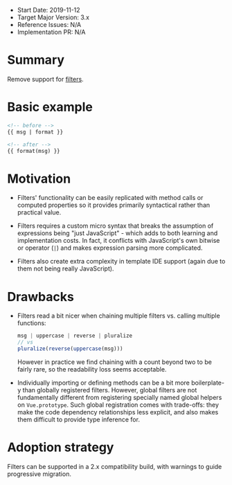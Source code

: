 - Start Date: 2019-11-12
- Target Major Version: 3.x
- Reference Issues: N/A
- Implementation PR: N/A

# Summary

Remove support for [filters](https://vuejs.org/v2/guide/filters.html).

# Basic example

``` html
<!-- before -->
{{ msg | format }}

<!-- after -->
{{ format(msg) }}
```

# Motivation

- Filters' functionality can be easily replicated with method calls or computed properties so it provides primarily syntactical rather than practical value.

- Filters requires a custom micro syntax that breaks the assumption of expressions being "just JavaScript" - which adds to both learning and implementation costs. In fact, it conflicts with JavaScript's own bitwise or operator (`|`) and makes expression parsing more complicated.

- Filters also create extra complexity in template IDE support (again due to them not being really JavaScript).

# Drawbacks

- Filters read a bit nicer when chaining multiple filters vs. calling multiple functions:

  ``` js
  msg | uppercase | reverse | pluralize
  // vs
  pluralize(reverse(uppercase(msg)))
  ```

  However in practice we find chaining with a count beyond two to be fairly rare, so the readability loss seems acceptable.

- Individually importing or defining methods can be a bit more boilerplate-y than globally registered filters. However, global filters are not fundamentally different from registering specially named global helpers on `Vue.prototype`. Such global registration comes with trade-offs: they make the code dependency relationships less explicit, and also makes them difficult to provide type inference for.

# Adoption strategy

Filters can be supported in a 2.x compatibility build, with warnings to guide progressive migration.
